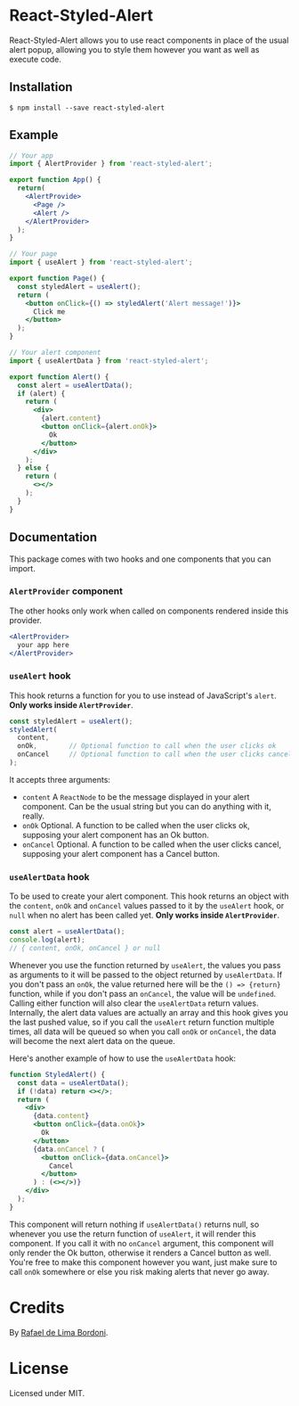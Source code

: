 # React-Styled-Alert

React-Styled-Alert allows you to use react components in place of the usual alert popup, allowing you to style them however you want as well as execute code.

## Installation

```
$ npm install --save react-styled-alert
```

## Example

```jsx
// Your app
import { AlertProvider } from 'react-styled-alert';

export function App() {
  return(
    <AlertProvide>
      <Page />
      <Alert />
    </AlertProvider>
  );
}

// Your page
import { useAlert } from 'react-styled-alert';

export function Page() {
  const styledAlert = useAlert();
  return (
    <button onClick={() => styledAlert('Alert message!')}>
      Click me
    </button>
  );
}

// Your alert component
import { useAlertData } from 'react-styled-alert';

export function Alert() {
  const alert = useAlertData();
  if (alert) {
    return (
      <div>
        {alert.content}
        <button onClick={alert.onOk}>
          Ok
        </button>
      </div>
    );
  } else {
    return (
      <></>
    );
  }
}
```

## Documentation

This package comes with two hooks and one components that you can import.

### `AlertProvider` component

The other hooks only work when called on components rendered inside this provider.

```jsx
<AlertProvider>
  your app here
</AlertProvider>
```

### `useAlert` hook

This hook returns a function for you to use instead of JavaScript's `alert`. __Only works inside `AlertProvider`__.

```jsx
const styledAlert = useAlert();
styledAlert(
  content,
  onOk,        // Optional function to call when the user clicks ok
  onCancel     // Optional function to call when the user clicks cancel
);
```

It accepts three arguments:
- `content`
  A `ReactNode` to be the message displayed in your alert component. Can be the usual string but you can do anything with it, really.
- `onOk`
  Optional. A function to be called when the user clicks ok, supposing your alert component has an Ok button.
- `onCancel`
  Optional. A function to be called when the user clicks cancel, supposing your alert component has a Cancel button.

### `useAlertData` hook

To be used to create your alert component. This hook returns an object with the `content`, `onOk` and `onCancel` values passed to it by the `useAlert` hook, or `null` when no alert has been called yet. __Only works inside `AlertProvider`__.

```jsx
const alert = useAlertData();
console.log(alert);
// { content, onOk, onCancel } or null
```

Whenever you use the function returned by `useAlert`, the values you pass as arguments to it will be passed to the object returned by `useAlertData`. If you don't pass an `onOk`, the value returned here will be the `() => {return}` function, while if you don't pass an `onCancel`, the value will be `undefined`. Calling either function will also clear the `useAlertData` return values. Internally, the alert data values are actually an array and this hook gives you the last pushed value, so if you call the `useAlert` return function multiple times, all data will be queued so when you call `onOk` or `onCancel`, the data will become the next alert data on the queue.

Here's another example of how to use the `useAlertData` hook:

```jsx
function StyledAlert() {
  const data = useAlertData();
  if (!data) return <></>;
  return (
    <div>
      {data.content}
      <button onClick={data.onOk}>
        Ok
      </button>
      {data.onCancel ? (
        <button onClick={data.onCancel}>
          Cancel
        </button>
      ) : (<></>)}
    </div>
  );
}
```

This component will return nothing if `useAlertData()` returns null, so whenever you use the return function of `useAlert`, it will render this component. If you call it with no `onCancel` argument, this component will only render the Ok button, otherwise it renders a Cancel button as well. You're free to make this component however you want, just make sure to call `onOk` somewhere or else you risk making alerts that never go away.

# Credits

By [Rafael de Lima Bordoni](https://www.github.com/eldskald).

# License

Licensed under MIT.
